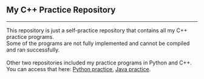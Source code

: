 ## My C++ Practice Repository
<hr>
This repository is just a self-practice repository that contains all my C++ practice programs. <br>
Some of the programs are not fully implemented and cannot be compiled and ran successfully. <br><br>
Other two repositories included my practice programs in Python and C++. You can access that here: <a href="">Python practice</a>, <a href="">Java practice</a>.